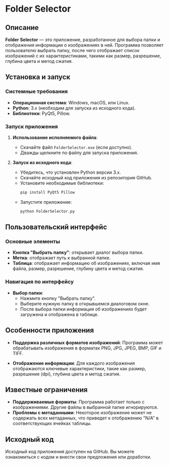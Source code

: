 # Folder Selector

## Описание
**Folder Selector** — это приложение, разработанное для выбора папки и отображения информации о изображениях в ней. Программа позволяет пользователю выбрать папку, после чего отображает список изображений с их характеристиками, такими как размер, разрешение, глубина цвета и метод сжатия.

## Установка и запуск

### Системные требования
- **Операционная система**: Windows, macOS, или Linux.
- **Python**: 3.x (необходим для запуска из исходного кода).
- **Библиотеки**: PyQt5, Pillow.

### Запуск приложения
1. **Использование исполняемого файла**:
   - Скачайте файл `FolderSelector.exe` (если доступно).
   - Дважды щелкните по файлу для запуска приложения.

2. **Запуск из исходного кода**:
   - Убедитесь, что установлен Python версии 3.x.
   - Скачайте исходный код приложения из репозитория GitHub.
   - Установите необходимые библиотеки:
     ```bash
     pip install PyQt5 Pillow
     ```
   - Запустите приложение:
     ```bash
     python FolderSelector.py
     ```

## Пользовательский интерфейс

### Основные элементы
- **Кнопка "Выбрать папку"**: открывает диалог выбора папки.
- **Метка**: отображает путь к выбранной папке.
- **Таблица**: отображает информацию об изображениях, включая имя файла, размер, разрешение, глубину цвета и метод сжатия.

### Навигация по интерфейсу
- **Выбор папки**:
  - Нажмите кнопку "Выбрать папку".
  - Выберите нужную папку в открывшемся диалоговом окне.
  - После выбора папки информация об изображениях будет загружена и отображена в таблице.

## Особенности приложения

- **Поддержка различных форматов изображений**: Программа может обрабатывать изображения в форматах PNG, JPG, JPEG, BMP, GIF и TIFF.
  
- **Отображение информации**: Для каждого изображения отображаются ключевые характеристики, такие как размер, разрешение (dpi), глубина цвета и метод сжатия.

## Известные ограничения
- **Поддерживаемые форматы**: Программа работает только с изображениями. Другие файлы в выбранной папке игнорируются.
- **Проблемы с метаданными**: Некоторое изображение может не содержать всех метаданных, что приведет к отображению "N/A" в соответствующих ячейках таблицы.

## Исходный код
Исходный код приложения доступен на GitHub. Вы можете ознакомиться с кодом и внести свои предложения или доработки.
